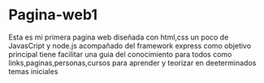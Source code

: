 # Pagina-web1
Esta es mi primera pagina web diseñada con html,css un poco de JavasCript y node.js acompañado del framework express como objetivo principal tiene facilitar una guia del conocimiento para todos como links,paginas,personas,cursos para aprender y teorizar en deeterminados temas iniciales
